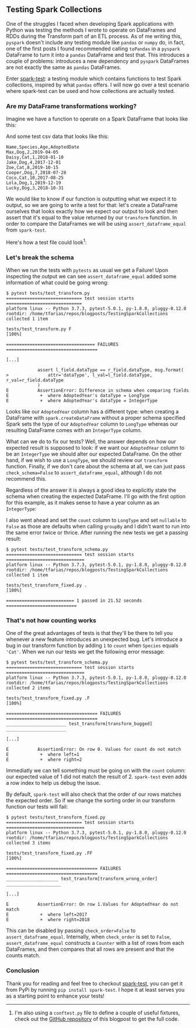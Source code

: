 ## Testing Spark Collections

One of the struggles I faced when developing Spark applications with Python was testing the methods I wrote to operate on DataFrames and RDDs during the Transform part of an ETL process. As of me writing this, `pyspark` doesn't include any testing module like `pandas` or `numpy` do, in fact, one of the first posts I found recommended calling `toPandas` in a `pyspark` DataFrame to turn it into a `pandas` DataFrame and test that. This introduces a couple of problems: introduces a new dependency and `pyspark` DataFrames are not exactly the same as `pandas` DataFrames.

Enter [spark-test](https://github.com/tomasfarias/spark-test): a testing module which contains functions to test Spark collections, inspired by what `pandas` offers. I will now go over a test scenario where spark-test can be used and how collections are actually tested.

### Are my DataFrame transformations working?

Imagine we have a function to operate on a Spark DataFrame that looks like this:

<script src="https://gist.github.com/tomasfarias/81e1e01594c1c44ff943b646b0862068.js"></script>

And some test csv data that looks like this:

```
Name,Species,Age,AdoptedDate
Max,Dog,2,2019-04-05
Daisy,Cat,1,2018-01-10
Jake,Dog,4,2017-12-01
Zoe,Cat,8,2019-10-15
Cooper,Dog,7,2018-07-28
Coco,Cat,10,2017-08-25
Lola,Dog,1,2019-12-19
Lucky,Dog,3,2018-10-31
```

We would like to know if our function is outputting what we expect it to output, so we are going to write a test for that: let's create a DataFrame ourselves that looks exactly how we expect our output to look and then assert that it's equal to the value returned by our `transform` function. In order to compare the DataFrames we will be using `assert_dataframe_equal` from `spark-test`.

Here's how a test file could look<sup>1</sup>:

<script src="https://gist.github.com/tomasfarias/6409ce33c4f9c3ee5ef9a00be42cfa3e.js"></script>

### Let's break the schema

When we run the tests with `pytests` as usual we get a Failure! Upon inspecting the output we can see `assert_dataframe_equal` added some information of what could be going wrong:

```
$ pytest tests/test_transform.py
============================= test session starts =============================
platform linux -- Python 3.7.3, pytest-5.0.1, py-1.8.0, pluggy-0.12.0
rootdir: /home/tfarias/repos/blogposts/TestingSparkCollections
collected 1 item

tests/test_transform.py F                                               [100%]

================================== FAILURES ===================================

[...]

            assert l_field.dataType == r_field.dataType, msg.format(
>               attr='dataType', l_val=l_field.dataType, r_val=r_field.dataType
            )
E           AssertionError: Difference in schema when comparing fields
E            +  where AdoptedYear's dataType = LongType
E            +  where AdoptedYear's dataType = IntegerType
```

Looks like our `AdoptedYear` column has a different type: when creating a DataFrame with `spark.createDataFrame` without a proper schema specified Spark sets the type of our `AdoptedYear` column to `LongType` whereas our resulting DataFrame comes with an `IntegerType` column.

What can we do to fix our tests? Well, the answer depends on how our expected result is supposed to look: if we want our `AdoptedYear` column to be an `IntegerType` we should alter our expected DataFrame. On the other hand, if we wish to use a `LongType`, we should review our `transform` function. Finally, if we don't care about the schema at all, we can just pass `check_schema=False` to `assert_dataframe_equal`, although I do not recommend this.

Regardless of the answer it is always a good idea to explicitly state the schema when creating the expected DataFrame. I'll go with the first option for this example, as it makes sense to have a year column as an `IntegerType`:

<script src="https://gist.github.com/tomasfarias/11f39fdb02a1955b57b3c2787475edb8.js"></script>

I also went ahead and set the `count` column to `LongType` and set `nullable` to `False` as those are defaults when calling `groupBy` and I didn't want to run into the same error twice or thrice. After running the new tests we get a passing result:

```
$ pytest tests/test_transform_schema.py
============================= test session starts ==============================
platform linux -- Python 3.7.3, pytest-5.0.1, py-1.8.0, pluggy-0.12.0
rootdir: /home/tfarias/repos/blogposts/TestingSparkCollections
collected 1 item

tests/test_transform_fixed.py .                                         [100%]

========================== 1 passed in 21.52 seconds ===========================
```

### That's not how counting works

One of the great advantages of tests is that they'll be there to tell you whenever a new feature introduces an unexpected bug. Let's introduce a bug in our transform function by adding `1` to `count` when `Species` equals `'Cat'`. When we run our tests we get the following error message:

```
$ pytest tests/test_transform_schema.py
============================= test session starts ==============================
platform linux -- Python 3.7.3, pytest-5.0.1, py-1.8.0, pluggy-0.12.0
rootdir: /home/tfarias/repos/blogposts/TestingSparkCollections
collected 2 items

tests/test_transform_fixed.py .F                                        [100%]

=================================== FAILURES ===================================
_______________________ test_transform[transform_bugged] _______________________

[...]

E           AssertionError: On row 0. Values for count do not match
E            +  where left=1
E            +  where right=2
```

Immediatly we can tell something must be going on with the `count` column: our expected value of 1 did not match the result of 2. `spark-test` even adds a row index to help us debug the issue.

By default, `spark-test` will also check that the order of our rows matches the expected order. So if we change the sorting order in our transform function our tests will fail:

```
$ pytest tests/test_transform_fixed.py
============================= test session starts ==============================
platform linux -- Python 3.7.3, pytest-5.0.1, py-1.8.0, pluggy-0.12.0
rootdir: /home/tfarias/repos/blogposts/TestingSparkCollections
collected 3 items

tests/test_transform_fixed.py .FF                                        [100%]

=================================== FAILURES ===================================
____________________ test_transform[transform_wrong_order] _____________________

[...]

E           AssertionError: On row 1.Values for AdoptedYear do not match
E            +  where left=2017
E            +  where right=2018
```

This can be disabled by passing `check_order=False` to `assert_dataframe_equal`. Internally, when `check_order` is set to `False`, `assert_dataframe_equal` constructs a `Counter` with a list of rows from each DataFrames, and then compares that all rows are present and that the counts match.

### Conclusion

Thank you for reading and feel free to checkout [spark-test](https://github.com/tomasfarias/spark-test), you can get it from PyPi by running `pip install spark-test`. I hope it at least serves you as a starting point to enhance your tests!

---

1. I'm also using a `conftest.py` file to define a couple of useful fixtures, check out the [GitHub repository](https://github.com/tomasfarias/TestingSparkCollections) of this blogpost to get the full code.
